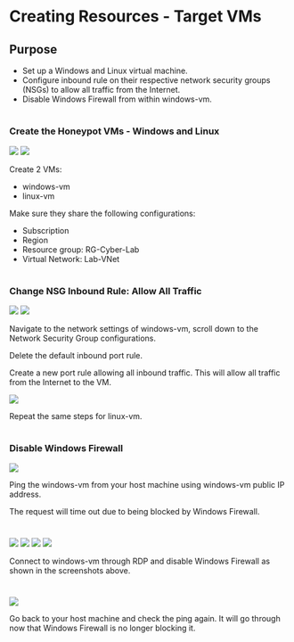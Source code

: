# Creating Resources - Target VMs

<h2>Purpose</h2>

- Set up a Windows and Linux virtual machine.
- Configure inbound rule on their respective network security groups (NSGs) to allow all traffic from the Internet.
- Disable Windows Firewall from within windows-vm.

#
<h3>Create the Honeypot VMs - Windows and Linux</h3>
<img src="https://raw.githubusercontent.com/melisaaaaaaaaa-er/Creating-Resources-Target-VMS-Images/main/1.png"/>

<img src="https://raw.githubusercontent.com/melisaaaaaaaaa-er/Creating-Resources-Target-VMS-Images/main/2.png"/>

Create 2 VMs:
- windows-vm
- linux-vm

Make sure they share the following configurations:
- Subscription
- Region
- Resource group: RG-Cyber-Lab
- Virtual Network: Lab-VNet

#
<h3>Change NSG Inbound Rule: Allow All Traffic</h3>

<img src="https://raw.githubusercontent.com/melisaaaaaaaaa-er/Creating-Resources-Target-VMS-Images/main/3.png"/>

<img src="https://raw.githubusercontent.com/melisaaaaaaaaa-er/Creating-Resources-Target-VMS-Images/main/4.png"/>

Navigate to the network settings of windows-vm, scroll down to the Network Security Group configurations.

Delete the default inbound port rule.

Create a new port rule allowing all inbound traffic. This will allow all traffic from the Internet to the VM. 

<img src="https://raw.githubusercontent.com/melisaaaaaaaaa-er/Creating-Resources-Target-VMS-Images/main/5.png"/>

Repeat the same steps for linux-vm.

#
<h3>Disable Windows Firewall</h3>

<img src="https://raw.githubusercontent.com/melisaaaaaaaaa-er/Installing-Microsoft-SQL-Server-Images/main/1.png"/>

Ping the windows-vm from your host machine using windows-vm public IP address.

The request will time out due to being blocked by Windows Firewall.

#
<img src="https://raw.githubusercontent.com/melisaaaaaaaaa-er/Installing-Microsoft-SQL-Server-Images/main/2.png"/>

<img src="https://raw.githubusercontent.com/melisaaaaaaaaa-er/Installing-Microsoft-SQL-Server-Images/main/3.png"/>

<img src="https://raw.githubusercontent.com/melisaaaaaaaaa-er/Installing-Microsoft-SQL-Server-Images/main/4.png"/>

<img src="https://raw.githubusercontent.com/melisaaaaaaaaa-er/Installing-Microsoft-SQL-Server-Images/main/5.png"/>

Connect to windows-vm through RDP and disable Windows Firewall as shown in the screenshots above.

#
<img src="https://raw.githubusercontent.com/melisaaaaaaaaa-er/Installing-Microsoft-SQL-Server-Images/main/6.png"/>

Go back to your host machine and check the ping again. It will go through now that Windows Firewall is no longer blocking it.
